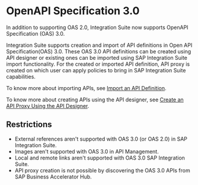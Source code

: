 <!-- loio3ce080d478a34256b5dd4e971e7961f8 -->

# OpenAPI Specification 3.0

In addition to supporting OAS 2.0, Integration Suite now supports OpenAPI Specification \(OAS\) 3.0.



Integration Suite supports creation and import of API definitions in Open API Specification\(OAS\) 3.0. These OAS 3.0 API definitions can be created using API designer or existing ones can be imported using SAP Integration Suite import functionality. For the created or imported API definition, API proxy is created on which user can apply policies to bring in SAP Integration Suite capabilities.

To know more about importing APIs, see [Import an API Definition](import-an-api-definition-9342a93.md).

To know more about creating APIs using the API designer, see [Create an API Proxy Using the API Designer](create-an-api-proxy-using-the-api-designer-26e1bbd.md).



<a name="loio3ce080d478a34256b5dd4e971e7961f8__section_jfw_fjs_2mb"/>

## Restrictions

-   External references aren't supported with OAS 3.0 \(or OAS 2.0\) in SAP Integration Suite.
-   Images aren't supported with OAS 3.0 in API Management.
-   Local and remote links aren't supported with OAS 3.0 SAP Integration Suite.
-   API proxy creation is not possible by discovering the OAS 3.0 APIs from SAP Business Accelerator Hub.

